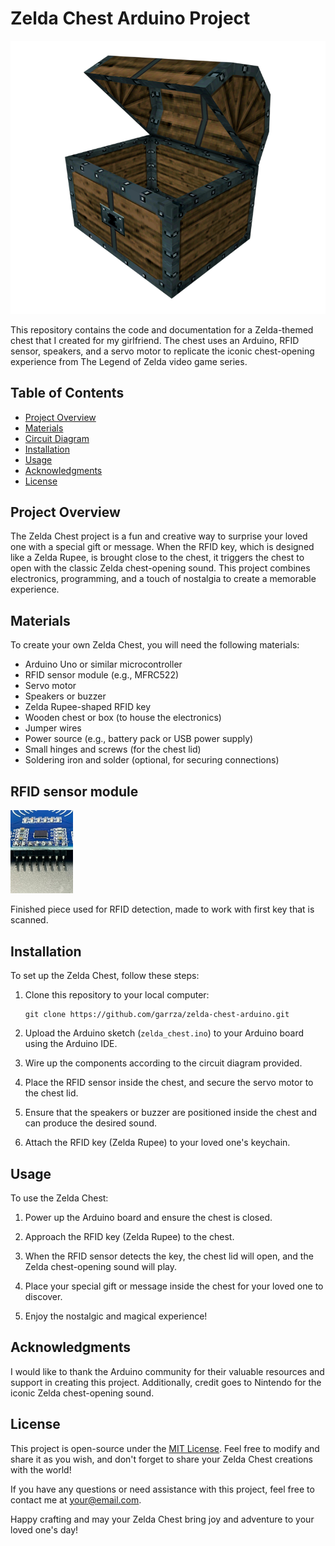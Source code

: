 # Zelda Chest Arduino Project

![Zelda Chest](assets/chest.png)

This repository contains the code and documentation for a Zelda-themed chest that I created for my girlfriend. The chest uses an Arduino, RFID sensor, speakers, and a servo motor to replicate the iconic chest-opening experience from The Legend of Zelda video game series.

## Table of Contents

- [Project Overview](#project-overview)
- [Materials](#materials)
- [Circuit Diagram](#circuit-diagram)
- [Installation](#installation)
- [Usage](#usage)
- [Acknowledgments](#acknowledgments)
- [License](#license)

## Project Overview

The Zelda Chest project is a fun and creative way to surprise your loved one with a special gift or message. When the RFID key, which is designed like a Zelda Rupee, is brought close to the chest, it triggers the chest to open with the classic Zelda chest-opening sound. This project combines electronics, programming, and a touch of nostalgia to create a memorable experience.

## Materials

To create your own Zelda Chest, you will need the following materials:

- Arduino Uno or similar microcontroller
- RFID sensor module (e.g., MFRC522)
- Servo motor
- Speakers or buzzer
- Zelda Rupee-shaped RFID key
- Wooden chest or box (to house the electronics)
- Jumper wires
- Power source (e.g., battery pack or USB power supply)
- Small hinges and screws (for the chest lid)
- Soldering iron and solder (optional, for securing connections)

## RFID sensor module

<img src="assets/board.jpeg" width="100" alt="MFRC522">

Finished piece used for RFID detection, made to work with first key that is scanned.

## Installation

To set up the Zelda Chest, follow these steps:

1. Clone this repository to your local computer:

   ```
   git clone https://github.com/garrza/zelda-chest-arduino.git
   ```

2. Upload the Arduino sketch (`zelda_chest.ino`) to your Arduino board using the Arduino IDE.

3. Wire up the components according to the circuit diagram provided.

4. Place the RFID sensor inside the chest, and secure the servo motor to the chest lid.

5. Ensure that the speakers or buzzer are positioned inside the chest and can produce the desired sound.

6. Attach the RFID key (Zelda Rupee) to your loved one's keychain.

## Usage

To use the Zelda Chest:

1. Power up the Arduino board and ensure the chest is closed.

2. Approach the RFID key (Zelda Rupee) to the chest.

3. When the RFID sensor detects the key, the chest lid will open, and the Zelda chest-opening sound will play.

4. Place your special gift or message inside the chest for your loved one to discover.

5. Enjoy the nostalgic and magical experience!

## Acknowledgments

I would like to thank the Arduino community for their valuable resources and support in creating this project. Additionally, credit goes to Nintendo for the iconic Zelda chest-opening sound.

## License

This project is open-source under the [MIT License](LICENSE). Feel free to modify and share it as you wish, and don't forget to share your Zelda Chest creations with the world!

If you have any questions or need assistance with this project, feel free to contact me at your@email.com.

Happy crafting and may your Zelda Chest bring joy and adventure to your loved one's day!
